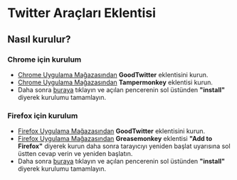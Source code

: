 # Twitter Araçları Eklentisi


<h2>Nasıl kurulur?</h2>
<h3>Chrome için kurulum</h3>
<ul>
<li><a href="https://chrome.google.com/webstore/detail/goodtwitter/jbanhionoclikdjnjlcmefiofgjimgca">Chrome Uygulama Mağazasından</a> <b>GoodTwitter</b> eklentisini kurun.</li>
<li><a href="https://chrome.google.com/webstore/category/extensions">Chrome Uygulama Mağazasından</a> <b>Tampermonkey</b> eklentisi kurun.</li>
<li>Daha sonra <a href="https://github.com/lujiangz/Twitter-Araclari/raw/master/twitter-araclari.user.js">buraya</a> tıklayın ve açılan pencerenin sol üstünden <b>"install"</b> diyerek kurulumu tamamlayın.</li>
</ul>

<h3>Firefox için kurulum</h3>
<ul>
<li><a href="https://addons.mozilla.org/en-US/firefox/addon/goodtwitter/">Firefox Uygulama Mağazasından</a> <b>GoodTwitter</b> eklentisini kurun.</li>
<li><a href="https://addons.mozilla.org/en-US/firefox/">Firefox Uygulama Mağazasından</a> <b>Greasemonkey</b> eklentisi <b>"Add to Firefox"</b> diyerek kurun daha sonra tarayıcıyı yeniden başlat uyarısına sol üstten cevap verin ve yeniden başlatın.</li>
<li>Daha sonra <a href="https://github.com/lujiangz/Twitter-Araclari/raw/master/twitter-araclari.user.js">buraya</a> tıklayın ve açılan pencerenin sol üstünden <b>"install"</b> diyerek kurulumu tamamlayın.</li>
</ul>

